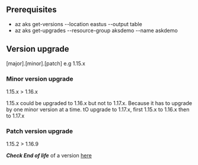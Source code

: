 

## Prerequisites
- az aks get-versions --location eastus --output table
- az aks get-upgrades --resource-group aksdemo --name askdemo 

## Version upgrade

[major].[minor].[patch] e.g 1.15.x

### Minor version upgrade 
1.15.x > 1.16.x

1.15.x could be upgraded to 1.16.x but not to 1.17.x. Because it has to upgrade by one minor version at a time. 
tO upgrade to 1.17.x, first 1.15.x  to 1.16.x then to 1.17.x

### Patch version upgrade 
1.15.2 > 1.16.9

***Check End of life*** of a version [here](https://learn.microsoft.com/en-us/azure/aks/supported-kubernetes-versions?tabs=azure-cli)

